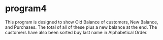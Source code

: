 program4
========
 This program is designed to show Old Balance of customers, New Balance, and Purchases. The total of all 
of these plus a new balance at the end. The customers have also been sorted buy last name in Alphabetical Order.
